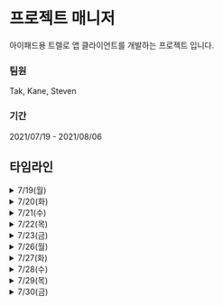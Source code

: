 # 프로젝트 매니저
아이패드용 트렐로 앱 클라이언트를 개발하는 프로젝트 입니다.

### 팀원
Tak, Kane, Steven

### 기간
2021/07/19 - 2021/08/06

## 타임라인
<details>
  <summary>7/19(월)</summary>
  <p>
    - 활동학습(로컬 캐시)<br>   
    - 팀 규칙 정하기<br>
    - SwiftLint 적용
  </p>
</details>
<details>
  <summary>7/20(화)</summary>
  <p>
    - Drag and Drop 개념 정리<br>
    - Server 팀과의 회의
  </p>
</details>
<details>
  <summary>7/21(수)</summary>
  <p>
    - Develop without Storyboard 개념 학습<br>
    - TableView TitleLabel 구현<br>
    - TableView(todo, doing, done) 구현
  </p>
</details>
<details>
  <summary>7/22(목)</summary>
  <p>
    - 활동학습(AutoLayout Advanced)<br>
    - Drag and Drop 기본 동작 구현<br>
    - 원형 Layout UILabel 구현
  </p>
</details>
<details>
  <summary>7/23(금)</summary>
  <p> 
    - 할 일 입력창 구현<br>
    - View Draw cycle 공부<br>
    - swipe to delete 구현
  </p>
</details>
<details>
  <summary>7/26(월)</summary>
  <p> 
    - 활동학습(ssl, tls, 소켓)<br>
    - 커스텀 Label, View 구현<br>
    - 데드라인이 지난 것은 빨간색으ㄹ 표시하게 구현(done일 때는 모두 검은색으로)<br>
    - TableView cell의 개수에 따라서 몇개 인지가 바뀌게 구현<br>
    - 날짜 포맷 기능을 분리<br>
    - Step1 PR 보냄
  </p>
</details>
<details>
  <summary>7/27(화)</summary>
  <p> 
    - Alamofire와 URLSession 차이점 공부<br>
    - lottie 애니메이션 공부<br>
    - 리뷰어에게 PR 리뷰 받고 면담
  </p>
</details>
<details>
  <summary>7/28(수)</summary>
  <p> 
    - PR 리뷰를 바탕으로 코드 수정<br>
    - 코딩 컨벤션과 네이밍을 신경쓰면서 수정<br>
    - 소스트리 적용
  </p>
</details>
<details>
  <summary>7/29(목)</summary>
  <p> 
    - 활동학습(SwiftUI)<br>
    - 커스텀 뷰들을 ViewController의 메소드로 적용<br>
    - Convenience init 공부
  </p>
</details>
<details>
  <summary>7/30(금)</summary>
  <p> 
    - 서버 api에 맞게 모델 수정<br>
    - NetworkManager task 조회 구현
  </p>
</details>
